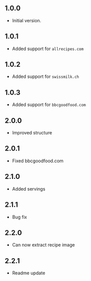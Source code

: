 ## 1.0.0
- Initial version.
## 1.0.1
- Added support for `allrecipes.com`
## 1.0.2
- Added support for `swissmilk.ch`
## 1.0.3
- Added support for `bbcgoodfood.com`
## 2.0.0
- Improved structure
## 2.0.1
- Fixed bbcgoodfood.com
## 2.1.0
- Added servings
## 2.1.1
- Bug fix
## 2.2.0
- Can now extract recipe image
## 2.2.1
- Readme update